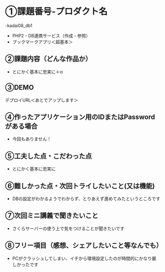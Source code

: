 # ①課題番号-プロダクト名

-kadai08_db1
- PHP2 - DB連携サービス（作成・参照）
- ブックマークアプリ＜超基本＞

## ②課題内容（どんな作品か）

- とにかく基本に忠実に＋α

## ③DEMO

デプロイURL＜あとでアップします＞

## ④作ったアプリケーション用のIDまたはPasswordがある場合

- 今回もありません！

## ⑤工夫した点・こだわった点

- とにかく基本に忠実に

## ⑥難しかった点・次回トライしたいこと(又は機能)

- DBの設定がわかるようでわからず、とりあえず進めてみたというところです

## ⑦次回ミニ講義で聞きたいこと

- さくらサーバーの使う上で気をつけることが聞きたいです

## ⑧フリー項目（感想、シェアしたいこと等なんでも）

- PCがクラッシュしてしまい、イチから環境設定したのが時間的にかなり厳しかったです
